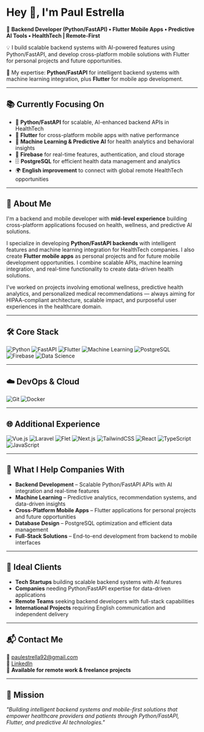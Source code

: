 # Hey 👋, I'm Paul Estrella  
🎯 **Backend Developer (Python/FastAPI) • Flutter Mobile Apps • Predictive AI Tools • HealthTech | Remote-First**

💡 I build scalable backend systems with AI-powered features using Python/FastAPI, and develop cross-platform mobile solutions with Flutter for personal projects and future opportunities.

🚀 My expertise: **Python/FastAPI** for intelligent backend systems with machine learning integration, plus **Flutter** for mobile app development.

---

## 📚 Currently Focusing On
- 🐍 **Python/FastAPI** for scalable, AI-enhanced backend APIs in HealthTech
- 📱 **Flutter** for cross-platform mobile apps with native performance  
- 🤖 **Machine Learning & Predictive AI** for health analytics and behavioral insights  
- 🔐 **Firebase** for real-time features, authentication, and cloud storage  
- 🗄️ **PostgreSQL** for efficient health data management and analytics  
- 🌍 **English improvement** to connect with global remote HealthTech opportunities

---

## 💼 About Me
I'm a backend and mobile developer with **mid-level experience** building cross-platform applications focused on health, wellness, and predictive AI solutions.

I specialize in developing **Python/FastAPI backends** with intelligent features and machine learning integration for HealthTech companies. I also create **Flutter mobile apps** as personal projects and for future mobile development opportunities. I combine scalable APIs, machine learning integration, and real-time functionality to create data-driven health solutions.

I've worked on projects involving emotional wellness, predictive health analytics, and personalized medical recommendations — always aiming for HIPAA-compliant architecture, scalable impact, and purposeful user experiences in the healthcare domain.

---

## 🛠️ Core Stack

![Python](https://img.shields.io/badge/Python-3776AB?style=flat-square&logo=python&logoColor=white)
![FastAPI](https://img.shields.io/badge/FastAPI-009688?style=flat-square&logo=fastapi&logoColor=white)
![Flutter](https://img.shields.io/badge/Flutter-02569B?style=flat-square&logo=flutter&logoColor=white)
![Machine Learning](https://img.shields.io/badge/Machine%20Learning-FF6F00?style=flat-square&logo=tensorflow&logoColor=white)
![PostgreSQL](https://img.shields.io/badge/PostgreSQL-4169E1?style=flat-square&logo=postgresql&logoColor=white)
![Firebase](https://img.shields.io/badge/Firebase-FFCA28?style=flat-square&logo=firebase&logoColor=black)
![Data Science](https://img.shields.io/badge/Data%20Science-3776AB?style=flat-square&logo=python&logoColor=white)

---

## ☁️ DevOps & Cloud

![Git](https://img.shields.io/badge/Git-F05032?style=flat-square&logo=git&logoColor=white)
![Docker](https://img.shields.io/badge/Docker-2496ED?style=flat-square&logo=docker&logoColor=white)

---

## 🌐 Additional Experience

![Vue.js](https://img.shields.io/badge/Vue.js-42B883?style=flat-square&logo=vue.js&logoColor=white)
![Laravel](https://img.shields.io/badge/Laravel-FF2D20?style=flat-square&logo=laravel&logoColor=white)
![Flet](https://img.shields.io/badge/Flet-18A999?style=flat-square&logo=python&logoColor=white)
![Next.js](https://img.shields.io/badge/Next.js-000000?style=flat-square&logo=next.js&logoColor=white)
![TailwindCSS](https://img.shields.io/badge/TailwindCSS-38B2AC?style=flat-square&logo=tailwind-css&logoColor=white)
![React](https://img.shields.io/badge/React-61DAFB?style=flat-square&logo=react&logoColor=black)
![TypeScript](https://img.shields.io/badge/TypeScript-3178C6?style=flat-square&logo=typescript&logoColor=white)
![JavaScript](https://img.shields.io/badge/JavaScript-F7DF1E?style=flat-square&logo=javascript&logoColor=black)

---

## 🎯 What I Help Companies With
- **Backend Development** – Scalable Python/FastAPI APIs with AI integration and real-time features
- **Machine Learning** – Predictive analytics, recommendation systems, and data-driven insights  
- **Cross-Platform Mobile Apps** – Flutter applications for personal projects and future opportunities
- **Database Design** – PostgreSQL optimization and efficient data management
- **Full-Stack Solutions** – End-to-end development from backend to mobile interfaces

---

## 🏢 Ideal Clients
- **Tech Startups** building scalable backend systems with AI features
- **Companies** needing Python/FastAPI expertise for data-driven applications  
- **Remote Teams** seeking backend developers with full-stack capabilities
- **International Projects** requiring English communication and independent delivery

---

## 📬 Contact Me
📧 [paulestrella92@gmail.com](mailto:paulestrella92@gmail.com)  
🔗 [LinkedIn](https://linkedin.com/in/paulestrelladev)  
💼 **Available for remote work & freelance projects**

---

## 🧠 Mission
*"Building intelligent backend systems and mobile-first solutions that empower healthcare providers and patients through Python/FastAPI, Flutter, and predictive AI technologies."*